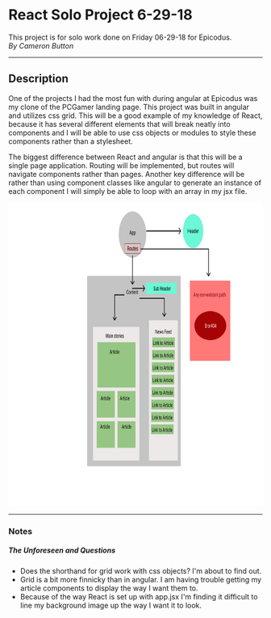 # React Solo Project 6-29-18

This project is for solo work done on Friday 06-29-18 for Epicodus. <br>
_By Cameron Button_

<hr>

## Description

One of the projects I had the most fun with during angular at Epicodus was my clone of the PCGamer landing page.  This project was built in angular and utilizes css grid.  This will be a good example of my knowledge of React, because it has several different elements that will break neatly into components and I will be able to use css objects or modules to style these components rather than a stylesheet.


The biggest difference between React and angular is that this will be a single page application.  Routing will be implemented, but routes will navigate components rather than pages.  Another key difference will be rather than using component classes like angular to generate an instance of each component I will simply be able to loop with an array in my jsx file.

<img src="src\assets\component-structure.png" height="600">

<hr>

### Notes

##### The Unforeseen and Questions

  * Does the shorthand for grid work with css objects?  I'm about to find out.
  * Grid is a bit more finnicky than in angular.  I am having trouble getting my article components to display the way I want them to.
  * Because of the way React is set up with app.jsx I'm finding it difficult to line my background image up the way I want it to look.
